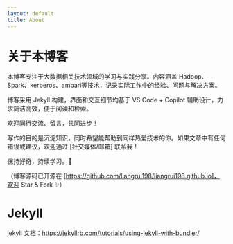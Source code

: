 ```yaml
---
layout: default
title: About
---
```


# 关于本博客

本博客专注于大数据相关技术领域的学习与实践分享。内容涵盖 Hadoop、Spark、kerberos、ambari等技术，记录实际工作中的经验、问题与解决方案。

博客采用 Jekyll 构建，界面和交互细节均基于 VS Code + Copilot 辅助设计，力求简洁高效，便于阅读和检索。

欢迎同行交流、留言，共同进步！

写作的目的是沉淀知识，同时希望能帮助到同样热爱技术的你。如果文章中有任何错误或建议，欢迎通过 [社交媒体/邮箱] 联系我！

保持好奇，持续学习。🚀

（博客源码已开源在 [https://github.com/liangrui198/liangrui198.github.io]，欢迎 Star & Fork ✨）

# Jekyll
jekyll 文档：https://jekyllrb.com/tutorials/using-jekyll-with-bundler/
